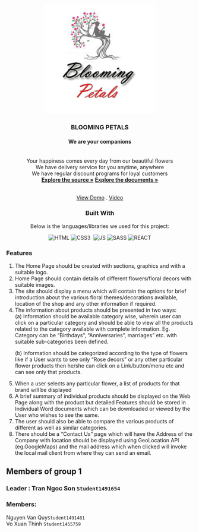 <a  name="readme-top"></a>
  
<!-- GRACIOUS GARMENTS -->

<br  />

<div  align="center">


<img  src="./src/Data/Logo/logo.png"  alt="Logo"  width="300px"  height="auto">

</a>

  

<h3  align="center">BLOOMING PETALS</h3>

<h4  align="center">We are your companions</h4>
  <br  />
  Your happiness comes every day from our beautiful flowers
  <br  />
  We have delivery service for you anytime, anywhere
  <br  />
  We have regular discount programs for loyal customers
  <br  />
  <a  href=": https://github.com/tnson16/nhom1"><strong>Explore the source »</strong></a>
  <a  href="https://github.com/tnson16/nhom1/tree/e2f647ee174f3e366aaabd15cd5f1815b4e19701/documents" target="_blank"><strong>Explore the documents »</strong></a>

  <br  /><a  href="https://nhom1-sigma.vercel.app/" target="_blank">View Demo</a>  . <a  href="https://youtu.be/OEdZ5sy2xXc?si=un3MHgXq4x5WNMIv" target="_blank">Video</a>


  ### Built With
  Below is the languages/libraries we used for this project:


  
  

![HTML]&nbsp;![CSS3] &nbsp;![JS]&nbsp;![SASS]&nbsp;![REACT]
<div  align="left">



  
### Features </br>
<ol>
<li>
The Home Page should be created with sections, graphics and with a suitable logo.</br>
</li>
<li>
Home Page should contain details of different flowers/floral decors with suitable images.  </br>
</li>
<li>
The site should display a menu which will contain the options for brief introduction about the various floral themes/decorations available, location of the shop and any other information if required.</br>
</li>
<li>
The information about products should be presented in two ways:
</br>
(a) Information should be available category wise, wherein user can click on a particular category and should be able to view all the products related to the category available with complete information. Eg. Category can be “Birthdays”, “Anniversaries”, marriages” etc. with suitable sub-categories been defined.

(b) Information should be categorized according to the type of flowers like if a User wants to see only “Rose decors” or any other particular flower products then he/she can click on a Link/button/menu etc and can see only that products.
</br>
</li>
<li>
When a user selects any particular flower, a list of products for that brand will be displayed</br>
</li>
<li>
A brief summary of individual products should be displayed on the Web Page along with the product but detailed Features should be stored in Individual Word documents which can be downloaded or viewed by the User who wishes to see the same.</br>
</li>
<li>
The user should also be able to compare the various products of different as well as similar categories.</br>
</li>
<li>
There should be a “Contact Us” page which will have the Address of the Company with location should be displayed using GeoLocation API (eg.GoogleMaps) and the mail address which when clicked will invoke the local mail client from where they can send an email.</br>
</ol>

 ## Members of group 1
 ### Leader : Tran Ngoc Son `Student1491654`
### Members:
Nguyen Van Quy`Student1491481` </br>
Vo Xuan Thinh `Student1455759` </br>


















[HTML]:https://img.shields.io/badge/HTML5-E34F26?style=for-the-badge&logo=html5&logoColor=white
[CSS3]:https://img.shields.io/badge/CSS3-1572B6?style=for-the-badge&logo=css3&logoColor=white
[JS]:https://img.shields.io/badge/JavaScript-F7DF1E?style=for-the-badge&logo=javascript&logoColor=black
[SASS]:https://img.shields.io/badge/Sass-CC6699?style=for-the-badge&logo=sass&logoColor=white
[REACT]:https://img.shields.io/badge/React-20232A?style=for-the-badge&logo=react&logoColor=61DAFBgit 